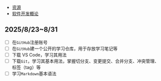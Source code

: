 - [资源](./Resource.md)
- [软件开发概论](./README.md)

2025/8/23~8/31
--------------
- [ ] 在`GitHub`注册账号
- [ ] 在`GitHub`建一个公开的学习仓库，用于存放学习笔记等
- [ ] 下载 VS Code，学习其用法
- [ ] 下载`Git`，学习其基本用法，掌握切分支、变更提交、合并分支、冲突管理、标签（tag）等
- [ ] 学习`Markdown`基本语法
